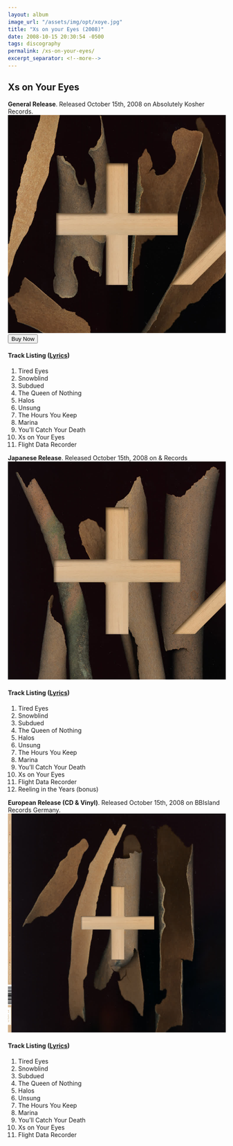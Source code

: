 ```yaml
---
layout: album
image_url: "/assets/img/opt/xoye.jpg"
title: "Xs on your Eyes (2008)"
date: 2008-10-15 20:30:54 -0500
tags: discography
permalink: /xs-on-your-eyes/
excerpt_separator: <!--more-->
---
```


<!--more-->

## Xs on Your Eyes

<div id="container">
    <div id="release-info">
        <b>General Release</b>. Released October 15th, 2008 on Absolutely Kosher Records.
    </div>
    <div id="release-container">
        <div id="artwork">
            <a href="/assets/img/full/xoye.jpg" alt="Full res version"><img src="/assets/img/opt/xoye.jpg"/></a>
            <div id="buy-album-btn">
                <button class="button-sm" onclick="btnClick('/store/#xs-on-your-eyes-cd')">
                    Buy Now
                </button>
            </div>
        </div>
        <div id="tracklist">
            <h4>Track Listing (<a href="/lyrics/#xs-on-your-eyes-album">Lyrics</a>)</h4>
            <ol>
                <li>Tired Eyes</li>
                <li>Snowblind</li>
                <li>Subdued</li>
                <li>The Queen of Nothing</li>
                <li>Halos</li>
                <li>Unsung</li>
                <li>The Hours You Keep</li>
                <li>Marina</li>
                <li>You’ll Catch Your Death</li>
                <li>Xs on Your Eyes</li>
                <li>Flight Data Recorder</li>
            </ol>
        </div>
    </div>
</div>
<div id="container">
    <div id="release-info">
        <b>Japanese Release</b>. Released October 15th, 2008 on & Records
    </div>
    <div id="release-container">
        <div id="artwork">
            <a href="/assets/img/full/xoye-jp.jpg" alt="Full res version"><img src="/assets/img/opt/xoye-jp.jpg"/></a>
        </div>
        <div id="tracklist">
            <h4>Track Listing (<a href="/lyrics/#xs-on-your-eyes-album">Lyrics</a>)</h4>
            <ol>
                <li>Tired Eyes</li>
                <li>Snowblind</li>
                <li>Subdued</li>
                <li>The Queen of Nothing</li>
                <li>Halos</li>
                <li>Unsung</li>
                <li>The Hours You Keep</li>
                <li>Marina</li>
                <li>You’ll Catch Your Death</li>
                <li>Xs on Your Eyes</li>
                <li>Flight Data Recorder</li>
                <li>Reeling in the Years (bonus)</li>
            </ol>
        </div>
    </div>
</div>
<div id="container">
    <div id="release-info">
        <b>European Release (CD & Vinyl)</b>. Released October 15th, 2008 on BBIsland Records Germany.
    </div>
    <div id="release-container">
        <div id="artwork">
            <a href="/assets/img/full/xoye-eu.jpg" alt="Full res version"><img src="/assets/img/opt/xoye-eu.jpg"/></a>
        </div>
        <div id="tracklist">
            <h4>Track Listing (<a href="/lyrics/#xs-on-your-eyes-album">Lyrics</a>)</h4>
            <ol>
                <li>Tired Eyes</li>
                <li>Snowblind</li>
                <li>Subdued</li>
                <li>The Queen of Nothing</li>
                <li>Halos</li>
                <li>Unsung</li>
                <li>The Hours You Keep</li>
                <li>Marina</li>
                <li>You’ll Catch Your Death</li>
                <li>Xs on Your Eyes</li>
                <li>Flight Data Recorder</li>
            </ol>
        </div>
    </div>
</div>
